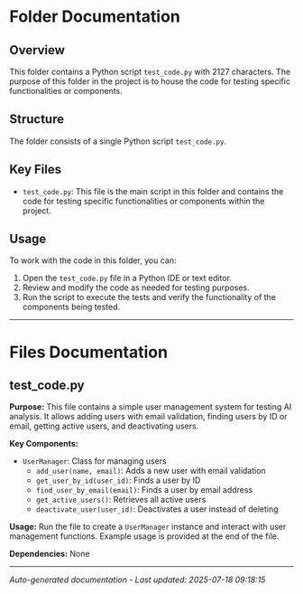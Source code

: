 # Folder Documentation

## Overview
This folder contains a Python script `test_code.py` with 2127 characters. The purpose of this folder in the project is to house the code for testing specific functionalities or components.

## Structure
The folder consists of a single Python script `test_code.py`.

## Key Files
- `test_code.py`: This file is the main script in this folder and contains the code for testing specific functionalities or components within the project.

## Usage
To work with the code in this folder, you can:
1. Open the `test_code.py` file in a Python IDE or text editor.
2. Review and modify the code as needed for testing purposes.
3. Run the script to execute the tests and verify the functionality of the components being tested.

---

# Files Documentation

## test_code.py

**Purpose:** This file contains a simple user management system for testing AI analysis. It allows adding users with email validation, finding users by ID or email, getting active users, and deactivating users.

**Key Components:**
- `UserManager`: Class for managing users
  - `add_user(name, email)`: Adds a new user with email validation
  - `get_user_by_id(user_id)`: Finds a user by ID
  - `find_user_by_email(email)`: Finds a user by email address
  - `get_active_users()`: Retrieves all active users
  - `deactivate_user(user_id)`: Deactivates a user instead of deleting

**Usage:** Run the file to create a `UserManager` instance and interact with user management functions. Example usage is provided at the end of the file.

**Dependencies:** None

---
*Auto-generated documentation - Last updated: 2025-07-18 09:18:15*
